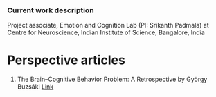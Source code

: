 ### Current work description

Project associate, Emotion and Cognition Lab (PI: Srikanth Padmala) at Centre for Neuroscience, Indian Institute of Science, Bangalore, India

# Perspective articles

1. The Brain–Cognitive Behavior Problem: A Retrospective by György Buzsáki [Link](https://www.eneuro.org/content/7/4/ENEURO.0069-20.2020)

